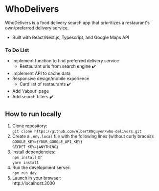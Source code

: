 # WhoDelivers

WhoDelivers is a food delivery search app that prioritizes a restaurant's own/preferred delivery service.

  - Built with React/Next.js, Typescript, and Google Maps API

### To Do List

  - Implement function to find preferred delivery service
    - Restaurant urls from search engine ✔️
  - Implement API to cache data
  - Responsive design/mobile experience
    - Card list of restaurants ✔️
  - Add '/about' page
  - Add search filters ✔️

## How to run locally
1. Clone repository:  
```git clone https://github.com/AlbertKNguyen/who-delivers.git```
2. Create a ```.env.local``` file with the following lines (without curly braces):   
```GOOGLE_KEY={YOUR_GOOGLE_API_KEY}```   
```SECRET_KEY={ANYTHING}```
3. Install dependencies:  
```npm install``` or  
```yarn install```   
3. Run the development server:  
```npm run dev```  
4. Launch in your browser:  
http://localhost:3000

